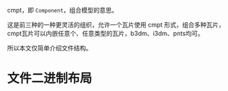 cmpt，即 `Component`，组合模型的意思。

这是前三种的一种更灵活的组织，允许一个瓦片使用 cmpt 形式，组合多种瓦片，cmpt瓦片可以内嵌任意个、任意类型的瓦片，b3dm、i3dm、pnts均可。

所以本文仅简单介绍文件结构。

# 文件二进制布局